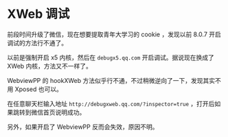 # XWeb 调试

前段时间升级了微信，现在想要提取青年大学习的 cookie ，发现以前 8.0.7 开启调试的方法行不通了。

以前是强制开启 x5 内核，然后在 `debugx5.qq.com` 开启调试。据说现在换成了 XWeb 内核，方法又不一样了。

WebviewPP 的 hookXWeb 方法似乎行不通，不过稍微逆向了一下，发现其实不用 Xposed 也可以。

在任意聊天栏输入地址 `http://debugxweb.qq.com/?inspector=true` ，打开后如果跳转到微信首页说明成功。

另外，如果开启了 WebviewPP 反而会失效，原因不明。
